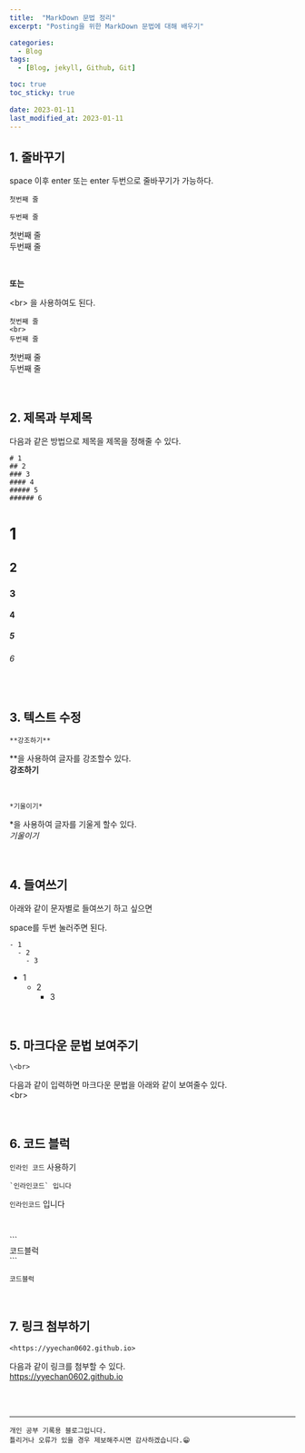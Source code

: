 ```yaml
---
title:  "MarkDown 문법 정리"
excerpt: "Posting을 위한 MarkDown 문법에 대해 배우기"

categories:
  - Blog
tags:
  - [Blog, jekyll, Github, Git]

toc: true
toc_sticky: true
 
date: 2023-01-11
last_modified_at: 2023-01-11
---
```


## 1. 줄바꾸기

space 이후 enter 또는 enter 두번으로 줄바꾸기가 가능하다.

```
첫번째 줄  

두번째 줄
```

첫번째 줄  
두번째 줄

<br>

**또는**  

\<br> 을 사용하여도 된다.
```
첫번째 줄
<br>
두번째 줄
```

첫번째 줄
<br>
두번째 줄

<br>

## 2. 제목과 부제목

다음과 같은 방법으로 제목을 제목을 정해줄 수 있다.
```
# 1
## 2
### 3
#### 4
##### 5
###### 6
```
# 1
## 2
### 3
#### 4
##### 5
###### 6

<br>

## 3. 텍스트 수정  

```
**강조하기**
```
**을 사용하여 글자를 강조할수 있다.  
**강조하기**  

<br>  

```
*기울이기*
```
*을 사용하여 글자를 기울게 할수 있다.  
*기울이기*



<br>

## 4. 들여쓰기

아래와 같이 문자별로 들여쓰기 하고 싶으면

space를 두번 눌러주면 된다.
```
- 1
  - 2
    - 3
```
- 1
  - 2
    - 3

<br>

## 5. 마크다운 문법 보여주기

```
\<br>
```
다음과 같이 입력하면 마크다운 문법을 
아래와 같이 보여줄수 있다.  
\<br>

<br>

## 6. 코드 블럭

`인라인 코드` 사용하기  
```
`인라인코드` 입니다
```
`인라인코드` 입니다


<br>

\```  
코드블럭  
\```
```
코드블럭
```

<br>

## 7. 링크 첨부하기
```
<https://yyechan0602.github.io>
```
다음과 같이 링크를 첨부할 수 있다.  
<https://yyechan0602.github.io>










<br>

<br>

***
    개인 공부 기록용 블로그입니다.
    틀리거나 오류가 있을 경우 제보해주시면 감사하겠습니다.😁